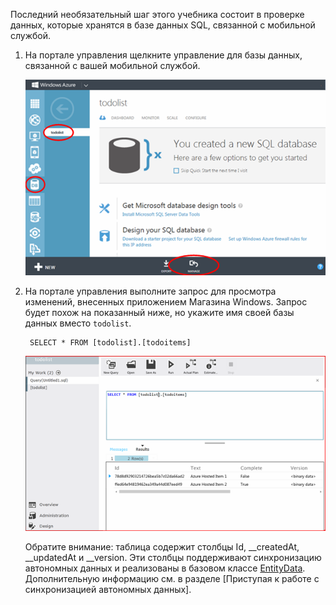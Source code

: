 
Последний необязательный шаг этого учебника состоит в проверке данных, которые хранятся в базе данных SQL, связанной с мобильной службой.

1. На портале управления щелкните управление для базы данных, связанной с вашей мобильной службой.
 
	![Вход для управления базой данных SQL](./media/mobile-services-dotnet-backend-view-sql-data/manage-sql-azure-database.png)

2. На портале управления выполните запрос для просмотра изменений, внесенных приложением Магазина Windows. Запрос будет похож на показанный ниже, но укажите имя своей базы данных вместо <code>todolist</code>.</p>

        SELECT * FROM [todolist].[todoitems]

    ![Запрос к базе данных SQL для получения хранящихся в ней элементов](./media/mobile-services-dotnet-backend-view-sql-data/sql-azure-query.png)

	Обратите внимание: таблица содержит столбцы Id, __createdAt, __updatedAt и __version. Эти столбцы поддерживают синхронизацию автономных данных и реализованы в базовом классе [EntityData](http://msdn.microsoft.com/library/microsoft.windowsazure.mobile.service.entitydata.aspx). Дополнительную информацию см. в разделе [Приступая к работе с синхронизацией автономных данных].

<!---HONumber=July15_HO4-->